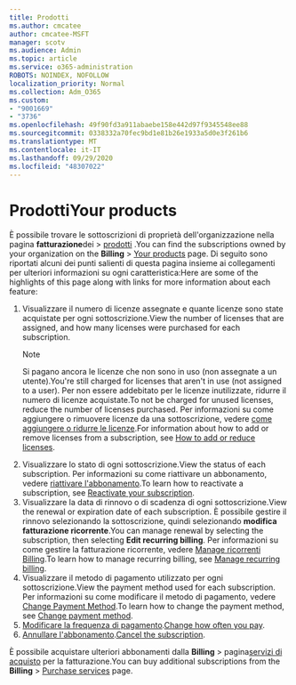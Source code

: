 ```yaml
---
title: Prodotti
ms.author: cmcatee
author: cmcatee-MSFT
manager: scotv
ms.audience: Admin
ms.topic: article
ms.service: o365-administration
ROBOTS: NOINDEX, NOFOLLOW
localization_priority: Normal
ms.collection: Adm_O365
ms.custom:
- "9001669"
- "3736"
ms.openlocfilehash: 49f90fd3a911abaebe158e442d97f9345548ee88
ms.sourcegitcommit: 0338332a70fec9bd1e81b26e1933a5d0e3f261b6
ms.translationtype: MT
ms.contentlocale: it-IT
ms.lasthandoff: 09/29/2020
ms.locfileid: "48307022"
---
```

# <a name="your-products"></a><span data-ttu-id="75c77-102">Prodotti</span><span class="sxs-lookup"><span data-stu-id="75c77-102">Your products</span></span>

<span data-ttu-id="75c77-103">È possibile trovare le sottoscrizioni di proprietà dell'organizzazione nella pagina **fatturazione**dei  >  [prodotti](https://go.microsoft.com/fwlink/p/?linkid=842054) .</span><span class="sxs-lookup"><span data-stu-id="75c77-103">You can find the subscriptions owned by your organization on the **Billing** > [Your products](https://go.microsoft.com/fwlink/p/?linkid=842054) page.</span></span> <span data-ttu-id="75c77-104">Di seguito sono riportati alcuni dei punti salienti di questa pagina insieme ai collegamenti per ulteriori informazioni su ogni caratteristica:</span><span class="sxs-lookup"><span data-stu-id="75c77-104">Here are some of the highlights of this page along with links for more information about each feature:</span></span>

1. <span data-ttu-id="75c77-105">Visualizzare il numero di licenze assegnate e quante licenze sono state acquistate per ogni sottoscrizione.</span><span class="sxs-lookup"><span data-stu-id="75c77-105">View the number of licenses that are assigned, and how many licenses were purchased for each subscription.</span></span>
    > [!NOTE]
    > <span data-ttu-id="75c77-106">Si pagano ancora le licenze che non sono in uso (non assegnate a un utente).</span><span class="sxs-lookup"><span data-stu-id="75c77-106">You're still charged for licenses that aren't in use (not assigned to a user).</span></span> <span data-ttu-id="75c77-107">Per non essere addebitato per le licenze inutilizzate, ridurre il numero di licenze acquistate.</span><span class="sxs-lookup"><span data-stu-id="75c77-107">To not be charged for unused licenses, reduce the number of licenses purchased.</span></span> <span data-ttu-id="75c77-108">Per informazioni su come aggiungere o rimuovere licenze da una sottoscrizione, vedere [come aggiungere o ridurre le licenze](https://docs.microsoft.com/alchemyinsights/how-to-add-or-reduce-licenses).</span><span class="sxs-lookup"><span data-stu-id="75c77-108">For information about how to add or remove licenses from a subscription, see [How to add or reduce licenses](https://docs.microsoft.com/alchemyinsights/how-to-add-or-reduce-licenses).</span></span>
2. <span data-ttu-id="75c77-109">Visualizzare lo stato di ogni sottoscrizione.</span><span class="sxs-lookup"><span data-stu-id="75c77-109">View the status of each subscription.</span></span> <span data-ttu-id="75c77-110">Per informazioni su come riattivare un abbonamento, vedere [riattivare l'abbonamento](reactivate-your-subscription.md).</span><span class="sxs-lookup"><span data-stu-id="75c77-110">To learn how to reactivate a subscription, see [Reactivate your subscription](reactivate-your-subscription.md).</span></span>
3. <span data-ttu-id="75c77-111">Visualizzare la data di rinnovo o di scadenza di ogni sottoscrizione.</span><span class="sxs-lookup"><span data-stu-id="75c77-111">View the renewal or expiration date of each subscription.</span></span> <span data-ttu-id="75c77-112">È possibile gestire il rinnovo selezionando la sottoscrizione, quindi selezionando **modifica fatturazione ricorrente**.</span><span class="sxs-lookup"><span data-stu-id="75c77-112">You can manage renewal by selecting the subscription, then selecting **Edit recurring billing**.</span></span> <span data-ttu-id="75c77-113">Per informazioni su come gestire la fatturazione ricorrente, vedere [Manage ricorrenti Billing](manage-auto-renewal.md).</span><span class="sxs-lookup"><span data-stu-id="75c77-113">To learn how to manage recurring billing, see [Manage recurring billing](manage-auto-renewal.md).</span></span>
4. <span data-ttu-id="75c77-114">Visualizzare il metodo di pagamento utilizzato per ogni sottoscrizione.</span><span class="sxs-lookup"><span data-stu-id="75c77-114">View the payment method used for each subscription.</span></span> <span data-ttu-id="75c77-115">Per informazioni su come modificare il metodo di pagamento, vedere [Change Payment Method](change-payment-method.md).</span><span class="sxs-lookup"><span data-stu-id="75c77-115">To learn how to change the payment method, see [Change payment method](change-payment-method.md).</span></span>
5. <span data-ttu-id="75c77-116">[Modificare la frequenza di pagamento](change-how-often-you-pay.md).</span><span class="sxs-lookup"><span data-stu-id="75c77-116">[Change how often you pay](change-how-often-you-pay.md).</span></span>
6. <span data-ttu-id="75c77-117">[Annullare l'abbonamento](https://go.microsoft.com/fwlink/?linkid=2119113).</span><span class="sxs-lookup"><span data-stu-id="75c77-117">[Cancel the subscription](https://go.microsoft.com/fwlink/?linkid=2119113).</span></span>

<span data-ttu-id="75c77-118">È possibile acquistare ulteriori abbonamenti dalla **Billing**  >  pagina[servizi di acquisto](https://go.microsoft.com/fwlink/p/?linkid=868433) per la fatturazione.</span><span class="sxs-lookup"><span data-stu-id="75c77-118">You can buy additional subscriptions from the **Billing** > [Purchase services](https://go.microsoft.com/fwlink/p/?linkid=868433) page.</span></span>